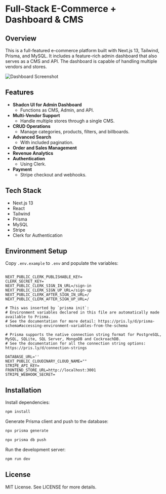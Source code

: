# Full-Stack E-Commerce + Dashboard & CMS

## Overview

This is a full-featured e-commerce platform built with Next.js 13, Tailwind, Prisma, and MySQL. It includes a feature-rich admin dashboard that also serves as a CMS and API. The dashboard is capable of handling multiple vendors and stores.

![Dashboard Screenshot](./images/dashboard.png)

## Features

- **Shadcn UI for Admin Dashboard**
  - Functions as CMS, Admin, and API.
- **Multi-Vendor Support**
  - Handle multiple stores through a single CMS.
- **CRUD Operations**
  - Manage categories, products, filters, and billboards.
- **Advanced Search**
  - With included pagination.
- **Order and Sales Management**
- **Revenue Analytics**
- **Authentication**
  - Using Clerk.
- **Payment**
  - Stripe checkout and webhooks.

## Tech Stack

- Next.js 13
- React
- Tailwind
- Prisma
- MySQL
- Stripe
- Clerk for Authentication

## Environment Setup

Copy `.env.example` to `.env` and populate the variables:

```env

NEXT_PUBLIC_CLERK_PUBLISHABLE_KEY=
CLERK_SECRET_KEY=
NEXT_PUBLIC_CLERK_SIGN_IN_URL=/sign-in
NEXT_PUBLIC_CLERK_SIGN_UP_URL=/sign-up
NEXT_PUBLIC_CLERK_AFTER_SIGN_IN_URL=/
NEXT_PUBLIC_CLERK_AFTER_SIGN_UP_URL=/

# This was inserted by `prisma init`:
# Environment variables declared in this file are automatically made available to Prisma.
# See the documentation for more detail: https://pris.ly/d/prisma-schema#accessing-environment-variables-from-the-schema

# Prisma supports the native connection string format for PostgreSQL, MySQL, SQLite, SQL Server, MongoDB and CockroachDB.
# See the documentation for all the connection string options: https://pris.ly/d/connection-strings

DATABASE_URL=''
NEXT_PUBLIC_CLOUDINARY_CLOUD_NAME=""
STRIPE_API_KEY=
FRONTEND_STORE_URL=http://localhost:3001
STRIPE_WEBHOOK_SECRET=
````
## Installation
Install dependencies:

```bash
npm install
```

Generate Prisma client and push to the database:

```bash
npx prisma generate
```
```bash
npx prisma db push
```
Run the development server:

```bash
npm run dev
```

## License
MIT License. See LICENSE for more details.
